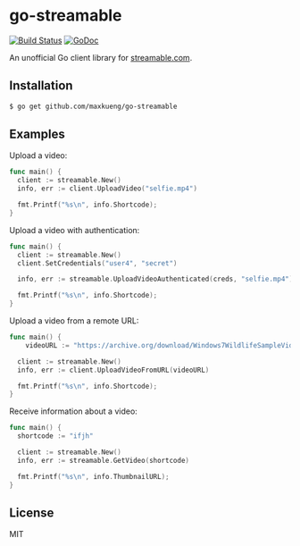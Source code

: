 go-streamable
=============

[![Build Status](https://travis-ci.org/maxkueng/go-streamable.svg)](https://travis-ci.org/maxkueng/go-streamable)
[![GoDoc](https://godoc.org/github.com/maxkueng/go-streamable?status.svg)](https://godoc.org/github.com/maxkueng/go-streamable)

An unofficial Go client library for [streamable.com](https://streamable.com/).

## Installation

```sh
$ go get github.com/maxkueng/go-streamable
```

## Examples

Upload a video:

```go
func main() {
  client := streamable.New()
  info, err := client.UploadVideo("selfie.mp4")

  fmt.Printf("%s\n", info.Shortcode);
}
```

Upload a video with authentication:

```go
func main() {
  client := streamable.New()
  client.SetCredentials("user4", "secret")

  info, err := streamable.UploadVideoAuthenticated(creds, "selfie.mp4")

  fmt.Printf("%s\n", info.Shortcode);
}
```

Upload a video from a remote URL:

```go
func main() {
	videoURL := "https://archive.org/download/Windows7WildlifeSampleVideo/Wildlife.wmv"

  client := streamable.New()
  info, err := client.UploadVideoFromURL(videoURL)

  fmt.Printf("%s\n", info.Shortcode);
}
```

Receive information about a video:

```go
func main() {
  shortcode := "ifjh"

  client := streamable.New()
  info, err := streamable.GetVideo(shortcode)

  fmt.Printf("%s\n", info.ThumbnailURL);
}
```

## License

MIT
